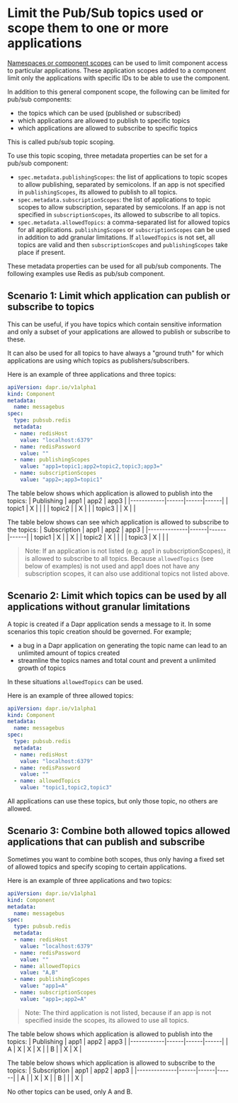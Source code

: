 # Limit the Pub/Sub topics used or scope them to one or more applications

[Namespaces or component scopes](../components-scopes/README.md) can be used to limit component access to particular applications. These application scopes added to a component limit only the applications with specific IDs to be able to use the component.

In addition to this general component scope, the following can be limited for pub/sub components:
- the topics which can be used (published or subscribed)
- which applications are allowed to publish to specific topics
- which applications are allowed to subscribe to specific topics

This is called pub/sub topic scoping.

To use this topic scoping, three metadata properties can be set for a pub/sub component:
- ```spec.metadata.publishingScopes```: the list of applications to topic scopes to allow publishing, separated by semicolons. If an app is not specified in ```publishingScopes```, its allowed to publish to all topics.
- ```spec.metadata.subscriptionScopes```: the list of applications to topic scopes to allow subscription, separated by semicolons. If an app is not specified in ```subscriptionScopes```, its allowed to subscribe to all topics.
- ```spec.metadata.allowedTopics```: a comma-separated list for allowed topics for all applications.  ```publishingScopes``` or ```subscriptionScopes``` can be used in addition to add granular limitations. If ```allowedTopics``` is not set, all topics are valid and then ```subscriptionScopes``` and ```publishingScopes``` take place if present.

These metadata properties can be used for all pub/sub components. The following examples use Redis as pub/sub component. 

## Scenario 1: Limit which application can publish or subscribe to topics

This can be useful, if you have topics which contain sensitive information and only a subset of your applications are allowed to publish or subscribe to these.

It can also be used for all topics to have always a "ground truth" for which applications are using which topics as publishers/subscribers.

Here is an example of three applications and three topics:
```yaml
apiVersion: dapr.io/v1alpha1
kind: Component
metadata:
  name: messagebus
spec:
  type: pubsub.redis
  metadata:
  - name: redisHost
    value: "localhost:6379"
  - name: redisPassword
    value: ""
  - name: publishingScopes
    value: "app1=topic1;app2=topic2,topic3;app3="
  - name: subscriptionScopes
    value: "app2=;app3=topic1"
```

The table below shows which application is allowed to publish into the topics:
| Publishing | app1 | app2 | app3 |
|------------|------|------|------|
| topic1     |   X  |      |      |
| topic2     |      |   X  |      |
| topic3     |      |   X  |      |

The table below shows can see which application is allowed to subscribe to the topics:
| Subscription | app1 | app2 | app3 |
|--------------|------|------|------|
| topic1       |   X  |      |   X  |
| topic2       |   X  |      |      |
| topic3       |   X  |      |      |

> Note: If an application is not listed (e.g. app1 in subscriptionScopes), it is allowed to subscribe to all topics. Because ```allowedTopics``` (see below of examples) is not used and app1 does not have any subscription scopes, it can also use additional topics not listed above.

## Scenario 2: Limit which topics can be used by all applications without granular limitations 

A topic is created if a Dapr application sends a message to it. In some scenarios this topic creation should be governed. For example;
- a bug in a Dapr application on generating the topic name can lead to an unlimited amount of topics created
- streamline the topics names and total count and prevent a unlimited growth of topics

In these situations ```allowedTopics``` can be used.

Here is an example of three allowed topics:
```yaml
apiVersion: dapr.io/v1alpha1
kind: Component
metadata:
  name: messagebus
spec:
  type: pubsub.redis
  metadata:
  - name: redisHost
    value: "localhost:6379"
  - name: redisPassword
    value: ""
  - name: allowedTopics
    value: "topic1,topic2,topic3"
```

All applications can use these topics, but only those topic, no others are allowed.

## Scenario 3: Combine both allowed topics allowed applications that can publish and subscribe

Sometimes you want to combine both scopes, thus only having a fixed set of allowed topics and specify scoping to certain applications.

Here is an example of three applications and two topics:
```yaml
apiVersion: dapr.io/v1alpha1
kind: Component
metadata:
  name: messagebus
spec:
  type: pubsub.redis
  metadata:
  - name: redisHost
    value: "localhost:6379"
  - name: redisPassword
    value: ""
  - name: allowedTopics
    value: "A,B"
  - name: publishingScopes
    value: "app1=A"
  - name: subscriptionScopes
    value: "app1=;app2=A"
```

> Note: The third application is not listed, because if an app is not specified inside the scopes, its allowed to use all topics.

The table below shows which application is allowed to publish into the topics:
| Publishing | app1 | app2 | app3 |
|------------|------|------|------|
| A          |   X  |   X  |   X  |
| B          |      |   X  |   X  |

The table below shows which application is allowed to subscribe to the topics:
| Subscription | app1 | app2 | app3 |
|--------------|------|------|------|
| A            |      |   X  |   X  |
| B            |      |      |   X  |

No other topics can be used, only A and B.
